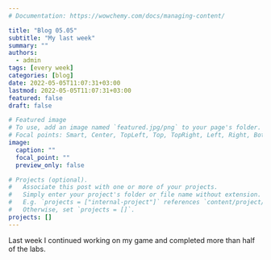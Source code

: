```yaml
---
# Documentation: https://wowchemy.com/docs/managing-content/

title: "Blog 05.05"
subtitle: "My last week"
summary: ""
authors: 
  - admin
tags: [every week]
categories: [blog]
date: 2022-05-05T11:07:31+03:00
lastmod: 2022-05-05T11:07:31+03:00
featured: false
draft: false

# Featured image
# To use, add an image named `featured.jpg/png` to your page's folder.
# Focal points: Smart, Center, TopLeft, Top, TopRight, Left, Right, BottomLeft, Bottom, BottomRight.
image:
  caption: ""
  focal_point: ""
  preview_only: false

# Projects (optional).
#   Associate this post with one or more of your projects.
#   Simply enter your project's folder or file name without extension.
#   E.g. `projects = ["internal-project"]` references `content/project/deep-learning/index.md`.
#   Otherwise, set `projects = []`.
projects: []
---
```


Last week I continued working on my game and completed more than half of the labs.
